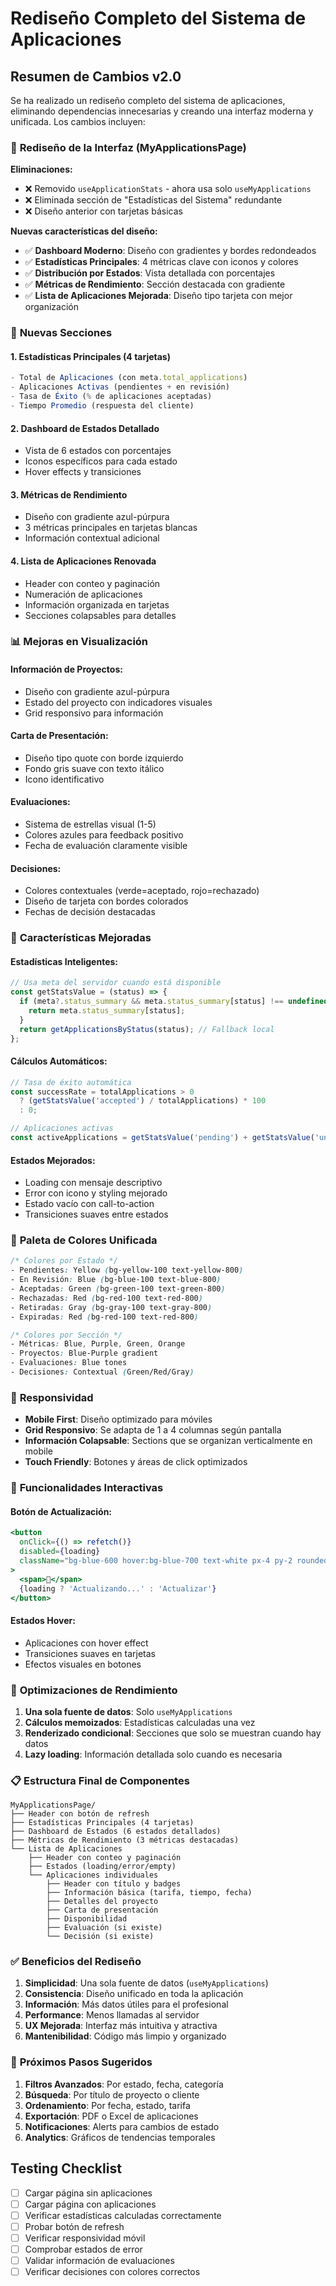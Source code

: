 # Rediseño Completo del Sistema de Aplicaciones

## Resumen de Cambios v2.0

Se ha realizado un rediseño completo del sistema de aplicaciones, eliminando dependencias innecesarias y creando una interfaz moderna y unificada. Los cambios incluyen:

### 🎨 **Rediseño de la Interfaz (MyApplicationsPage)**

**Eliminaciones:**
- ❌ Removido `useApplicationStats` - ahora usa solo `useMyApplications`
- ❌ Eliminada sección de "Estadísticas del Sistema" redundante
- ❌ Diseño anterior con tarjetas básicas

**Nuevas características del diseño:**
- ✅ **Dashboard Moderno**: Diseño con gradientes y bordes redondeados
- ✅ **Estadísticas Principales**: 4 métricas clave con iconos y colores
- ✅ **Distribución por Estados**: Vista detallada con porcentajes
- ✅ **Métricas de Rendimiento**: Sección destacada con gradiente
- ✅ **Lista de Aplicaciones Mejorada**: Diseño tipo tarjeta con mejor organización

### 🔧 **Nuevas Secciones**

#### 1. **Estadísticas Principales** (4 tarjetas)
```javascript
- Total de Aplicaciones (con meta.total_applications)
- Aplicaciones Activas (pendientes + en revisión)  
- Tasa de Éxito (% de aplicaciones aceptadas)
- Tiempo Promedio (respuesta del cliente)
```

#### 2. **Dashboard de Estados Detallado**
- Vista de 6 estados con porcentajes
- Iconos específicos para cada estado
- Hover effects y transiciones

#### 3. **Métricas de Rendimiento** 
- Diseño con gradiente azul-púrpura
- 3 métricas principales en tarjetas blancas
- Información contextual adicional

#### 4. **Lista de Aplicaciones Renovada**
- Header con conteo y paginación
- Numeración de aplicaciones
- Información organizada en tarjetas
- Secciones colapsables para detalles

### 📊 **Mejoras en Visualización**

#### **Información de Proyectos:**
- Diseño con gradiente azul-púrpura
- Estado del proyecto con indicadores visuales
- Grid responsivo para información

#### **Carta de Presentación:**
- Diseño tipo quote con borde izquierdo
- Fondo gris suave con texto itálico
- Icono identificativo

#### **Evaluaciones:**
- Sistema de estrellas visual (1-5)
- Colores azules para feedback positivo
- Fecha de evaluación claramente visible

#### **Decisiones:**
- Colores contextuales (verde=aceptado, rojo=rechazado)
- Diseño de tarjeta con bordes colorados
- Fechas de decisión destacadas

### 🎯 **Características Mejoradas**

#### **Estadísticas Inteligentes:**
```javascript
// Usa meta del servidor cuando está disponible
const getStatsValue = (status) => {
  if (meta?.status_summary && meta.status_summary[status] !== undefined) {
    return meta.status_summary[status];
  }
  return getApplicationsByStatus(status); // Fallback local
};
```

#### **Cálculos Automáticos:**
```javascript
// Tasa de éxito automática
const successRate = totalApplications > 0 
  ? (getStatsValue('accepted') / totalApplications) * 100 
  : 0;

// Aplicaciones activas
const activeApplications = getStatsValue('pending') + getStatsValue('under_review');
```

#### **Estados Mejorados:**
- Loading con mensaje descriptivo
- Error con icono y styling mejorado  
- Estado vacío con call-to-action
- Transiciones suaves entre estados

### 🎨 **Paleta de Colores Unificada**

```css
/* Colores por Estado */
- Pendientes: Yellow (bg-yellow-100 text-yellow-800)
- En Revisión: Blue (bg-blue-100 text-blue-800)  
- Aceptadas: Green (bg-green-100 text-green-800)
- Rechazadas: Red (bg-red-100 text-red-800)
- Retiradas: Gray (bg-gray-100 text-gray-800)
- Expiradas: Red (bg-red-100 text-red-800)

/* Colores por Sección */
- Métricas: Blue, Purple, Green, Orange
- Proyectos: Blue-Purple gradient
- Evaluaciones: Blue tones
- Decisiones: Contextual (Green/Red/Gray)
```

### 📱 **Responsividad**

- **Mobile First**: Diseño optimizado para móviles
- **Grid Responsivo**: Se adapta de 1 a 4 columnas según pantalla
- **Información Colapsable**: Sections que se organizan verticalmente en mobile
- **Touch Friendly**: Botones y áreas de click optimizados

### 🔄 **Funcionalidades Interactivas**

#### **Botón de Actualización:**
```jsx
<button
  onClick={() => refetch()}
  disabled={loading}
  className="bg-blue-600 hover:bg-blue-700 text-white px-4 py-2 rounded-lg font-medium disabled:opacity-50 disabled:cursor-not-allowed flex items-center gap-2"
>
  <span>🔄</span>
  {loading ? 'Actualizando...' : 'Actualizar'}
</button>
```

#### **Estados Hover:**
- Aplicaciones con hover effect
- Transiciones suaves en tarjetas
- Efectos visuales en botones

### 🚀 **Optimizaciones de Rendimiento**

1. **Una sola fuente de datos**: Solo `useMyApplications`
2. **Cálculos memoizados**: Estadísticas calculadas una vez
3. **Renderizado condicional**: Secciones que solo se muestran cuando hay datos
4. **Lazy loading**: Información detallada solo cuando es necesaria

### 📋 **Estructura Final de Componentes**

```
MyApplicationsPage/
├── Header con botón de refresh
├── Estadísticas Principales (4 tarjetas)
├── Dashboard de Estados (6 estados detallados)  
├── Métricas de Rendimiento (3 métricas destacadas)
└── Lista de Aplicaciones
    ├── Header con conteo y paginación
    ├── Estados (loading/error/empty)
    └── Aplicaciones individuales
        ├── Header con título y badges
        ├── Información básica (tarifa, tiempo, fecha)
        ├── Detalles del proyecto
        ├── Carta de presentación
        ├── Disponibilidad
        ├── Evaluación (si existe)
        └── Decisión (si existe)
```

### ✅ **Beneficios del Rediseño**

1. **Simplicidad**: Una sola fuente de datos (`useMyApplications`)
2. **Consistencia**: Diseño unificado en toda la aplicación
3. **Información**: Más datos útiles para el profesional
4. **Performance**: Menos llamadas al servidor
5. **UX Mejorada**: Interfaz más intuitiva y atractiva
6. **Mantenibilidad**: Código más limpio y organizado

### 🔮 **Próximos Pasos Sugeridos**

1. **Filtros Avanzados**: Por estado, fecha, categoría
2. **Búsqueda**: Por título de proyecto o cliente
3. **Ordenamiento**: Por fecha, estado, tarifa
4. **Exportación**: PDF o Excel de aplicaciones
5. **Notificaciones**: Alerts para cambios de estado
6. **Analytics**: Gráficos de tendencias temporales

## Testing Checklist

- [ ] Cargar página sin aplicaciones
- [ ] Cargar página con aplicaciones
- [ ] Verificar estadísticas calculadas correctamente
- [ ] Probar botón de refresh
- [ ] Verificar responsividad móvil
- [ ] Comprobar estados de error
- [ ] Validar información de evaluaciones
- [ ] Verificar decisiones con colores correctos
